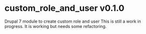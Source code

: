 # custom_role_and_user v0.1.0
Drupal 7 module to create custom role and user
This is still a work in progress. It is working but needs some refactoring.
